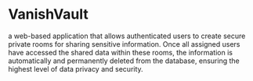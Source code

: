 # VanishVault
 a web-based application that allows authenticated users to create secure private rooms for sharing sensitive information. Once all assigned users have accessed the shared data within these rooms, the information is automatically and permanently deleted from the database, ensuring the highest level of data privacy and security.
